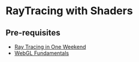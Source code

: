 # RayTracing with Shaders
## Pre-requisites
- [Ray Tracing in One Weekend](https://raytracing.github.io/books/RayTracingInOneWeekend.html)
- [WebGL Fundamentals](https://webgl2fundamentals.org)